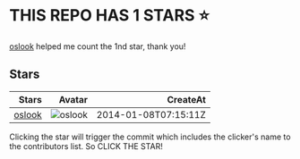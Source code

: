 # THIS REPO HAS 1 STARS ⭐️

[oslook](https://github.com/oslook) helped me count the 1nd star, thank you!

## Stars

| Stars | Avatar | CreateAt |
| -----: |-----: | -----: |
| [oslook](https://github.com/oslook) | ![oslook](https://avatars.githubusercontent.com/u/6346865?s=64&u=5875914334b380ad5aa06af10d5692c4046ee5ee&v=4) | 2014-01-08T07:15:11Z |## Want to contribute?

Clicking the star will trigger the commit which includes the clicker's name to the contributors list. So CLICK THE STAR!